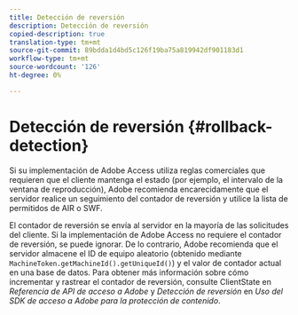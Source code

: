 ```yaml
---
title: Detección de reversión
description: Detección de reversión
copied-description: true
translation-type: tm+mt
source-git-commit: 89bdda1d4bd5c126f19ba75a819942df901183d1
workflow-type: tm+mt
source-wordcount: '126'
ht-degree: 0%

---
```



# Detección de reversión {#rollback-detection}

Si su implementación de Adobe Access utiliza reglas comerciales que requieren que el cliente mantenga el estado (por ejemplo, el intervalo de la ventana de reproducción), Adobe recomienda encarecidamente que el servidor realice un seguimiento del contador de reversión y utilice la lista de permitidos de AIR o SWF.

El contador de reversión se envía al servidor en la mayoría de las solicitudes del cliente. Si la implementación de Adobe Access no requiere el contador de reversión, se puede ignorar. De lo contrario, Adobe recomienda que el servidor almacene el ID de equipo aleatorio (obtenido mediante `MachineToken.getMachineId().getUniqueId()`) y el valor de contador actual en una base de datos. Para obtener más información sobre cómo incrementar y rastrear el contador de reversión, consulte ClientState en *Referencia de API de acceso a Adobe* y *Detección de reversión* en *Uso del SDK de acceso a Adobe para la protección de contenido*.
